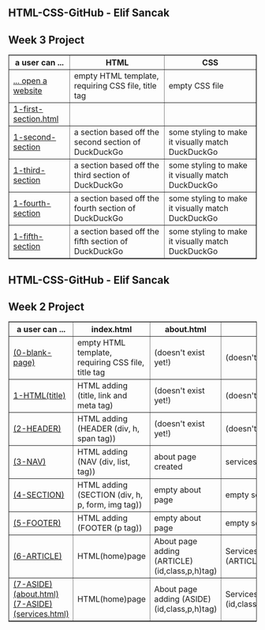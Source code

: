 ## HTML-CSS-GitHub - Elif Sancak

## Week 3 Project 

<html lang="en">

<head>
  <meta charset="utf-8">

</head>

<body>
<table border="1" width="70%">
    <thead>
      <tr>
        <th>a user can ...</th>
        <th>HTML</th>
        <th>CSS</th>
      </tr>
    </thead>
    <tbody>
      <tr>
        <td><a href="./0-blank-page-setup/index.html">... open a website</a> </td>
        <td>empty HTML template, requiring CSS file, title tag</td>
        <td>empty CSS file</td>
      </tr>
      <tr>
        <td><a href="https://elifsancak.github.io/HTML-CSS-GitHub/homework/week-3-project/1-first-section/">1-first-section.html</a></td>
        <td></td>
        <td></td>
      </tr>
      <tr>
        <td><a href="https://elifsancak.github.io/HTML-CSS-GitHub/homework/week-3-project/1-second-section/">1-second-section</a></td>
        <td>a section based off the second section of DuckDuckGo</td>
        <td>some styling to make it visually match DuckDuckGo</td>
      </tr>
      <tr>
        <td><a href="https://elifsancak.github.io/HTML-CSS-GitHub/homework/week-3-project/1-third-section/">1-third-section</a></td>
        <td>a section based off the third section of DuckDuckGo</td>
        <td>some styling to make it visually match DuckDuckGo</td>
      </tr>
      <tr>
        <td><a href="https://elifsancak.github.io/HTML-CSS-GitHub/homework/week-3-project/1-fourth-section/">1-fourth-section</a></td>
        <td>a section based off the fourth section of DuckDuckGo</td>
        <td>some styling to make it visually match DuckDuckGo</td>
      </tr>
      <tr>
        <td><a href="https://elifsancak.github.io/HTML-CSS-GitHub/homework/week-3-project/1-fifth-section/">1-fifth-section</a></td>
        <td>a section based off the fifth section of DuckDuckGo</td>
        <td>some styling to make it visually match DuckDuckGo</td>
      </tr>
    <tbody>
  </table>

## HTML-CSS-GitHub - Elif Sancak

## Week 2 Project 
  
  


 


  <table width="75%" border="1">
    <thead>
      <tr>
        <th>a user can ...</th>
        <th>index.html</th>
        <th>about.html</th>
        <th>services.html</th>
        <th>CSS</th>
      </tr>
    </thead>
    <tbody>
      <tr>
        <td><a href="https://elifsancak.github.io/HTML-CSS-GitHub/homework/week-2-project/0-blank-page-setup/">(0-blank-page)</a> </td>
        <td>empty HTML template, requiring CSS file, title tag</td>
        <td>(doesn't exist yet!)</td>
        <td>(doesn't exist yet!)</td>
        <td>empty CSS file</td>
      </tr>
      <tr>
        <td><a href="https://elifsancak.github.io/HTML-CSS-GitHub/homework/week-2-project/1-HTML(title)/">1-HTML(title)</a> </td>
        <td>HTML adding <br>(title, link and meta tag)</td>
        <td>(doesn't exist yet!)</td>
        <td>(doesn't exist yet!)</td>
        <td>css page created(body css added)</td>
      </tr>
      <tr>
        <td><a href="https://elifsancak.github.io/HTML-CSS-GitHub/homework/week-2-project/2-HEADER/">(2-HEADER)</td>
        <td>HTML adding <br>(HEADER (div, h, span tag))</td>
        <td>(doesn't exist yet!)</td>
        <td>(doesn't exist yet!)</td>
        <td>css adding (header id/class)</td>
      </tr>
      <tr>
        <td><a href="https://elifsancak.github.io/HTML-CSS-GitHub/homework/week-2-project/3-NAV/">(3-NAV)</td>
        <td>HTML adding <br>(NAV (div, list, tag))</td>
        <td>about page created</td>
        <td>services page created</td>
        <td>css adding (header a/ul/li/nav/a:hover)</td>
      </tr>
      <tr>
          <td><a href="https://elifsancak.github.io/HTML-CSS-GitHub/homework/week-2-project/4-SECTION/">(4-SECTION)</td>
          <td>HTML adding (SECTION (div, h, p, form, img tag))</td>
          <td>empty about page</td>
          <td>empty services page</td>
          <td>css adding (class,id,h,href,form,p,input)</td>
        </tr>
        <tr>
            <td><a href="https://elifsancak.github.io/HTML-CSS-GitHub/homework/week-2-project/5-FOOTER/">(5-FOOTER)</td>
            <td>HTML adding <br>(FOOTER (p tag))</td>
            <td>empty about page</td>
            <td>empty services page</td>
            <td>css adding (footer style changed)</td>
          </tr>
          <tr>
            <td><a href="https://elifsancak.github.io/HTML-CSS-GitHub/homework/week-2-project/6-ARTICLE/">(6-ARTICLE)</td>
            <td>HTML(home)page</td>
            <td>About page adding (ARTICLE)(id,class,p,h)tag)</td>
            <td>Services page adding (ARTICLE)(id,class,p,h)tag)</td>
            <td>css adding (article style changed)</td>
          </tr>
          <tr>
              <td><a href="https://elifsancak.github.io/HTML-CSS-GitHub/homework/week-2-project/7-ASIDE/about.html">(7-ASIDE)(about.html)<br>
                <a href="https://elifsancak.github.io/HTML-CSS-GitHub/homework/week-2-project/7-ASIDE/services.html">(7-ASIDE)(services.html)</td>
              <td>HTML(home)page</td>
              <td>About page adding (ASIDE)(id,class,p,h)tag)</td>
              <td>Services page adding (ASIDE)(id,class,p,h,ul,form,button)tag)</td>
              <td>css adding (aside style changed)+(@media css code)</td>
            </tr>
    <tbody>
  </table>
</body>

</html>
